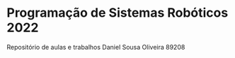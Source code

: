 # Programação de Sistemas Robóticos 2022 #

Repositório de aulas e trabalhos
Daniel Sousa Oliveira
89208